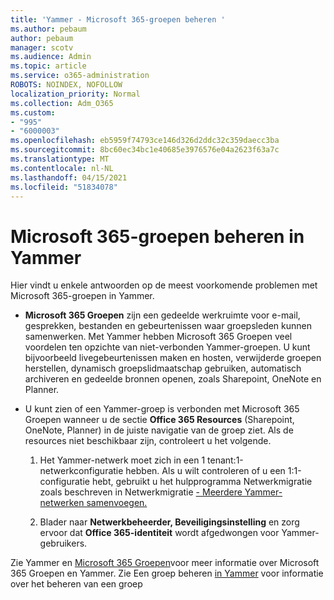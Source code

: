 ```yaml
---
title: 'Yammer - Microsoft 365-groepen beheren '
ms.author: pebaum
author: pebaum
manager: scotv
ms.audience: Admin
ms.topic: article
ms.service: o365-administration
ROBOTS: NOINDEX, NOFOLLOW
localization_priority: Normal
ms.collection: Adm_O365
ms.custom:
- "995"
- "6000003"
ms.openlocfilehash: eb5959f74793ce146d326d2ddc32c359daecc3ba
ms.sourcegitcommit: 8bc60ec34bc1e40685e3976576e04a2623f63a7c
ms.translationtype: MT
ms.contentlocale: nl-NL
ms.lasthandoff: 04/15/2021
ms.locfileid: "51834078"
---
```

# <a name="manage-microsoft-365-groups-in-yammer"></a>Microsoft 365-groepen beheren in Yammer

Hier vindt u enkele antwoorden op de meest voorkomende problemen met Microsoft 365-groepen in Yammer.

* **Microsoft 365 Groepen** zijn een gedeelde werkruimte voor e-mail, gesprekken, bestanden en gebeurtenissen waar groepsleden kunnen samenwerken. Met Yammer hebben Microsoft 365 Groepen veel voordelen ten opzichte van niet-verbonden Yammer-groepen. U kunt bijvoorbeeld livegebeurtenissen maken en hosten, verwijderde groepen herstellen, dynamisch groepslidmaatschap gebruiken, automatisch archiveren en gedeelde bronnen openen, zoals Sharepoint, OneNote en Planner.

* U kunt zien of een Yammer-groep is verbonden met Microsoft 365 Groepen wanneer u de sectie **Office 365 Resources** (Sharepoint, OneNote, Planner) in de juiste navigatie van de groep ziet. Als de resources niet beschikbaar zijn, controleert u het volgende.

  1. Het Yammer-netwerk moet zich in een 1 tenant:1-netwerkconfiguratie hebben. Als u wilt controleren of u een 1:1-configuratie hebt, gebruikt u het hulpprogramma Netwerkmigratie zoals beschreven in Netwerkmigratie [- Meerdere Yammer-netwerken samenvoegen.](https://docs.microsoft.com/yammer/configure-your-yammer-network/consolidate-multiple-yammer-networks) 

  2. Blader naar **Netwerkbeheerder, Beveiligingsinstelling** en zorg ervoor dat **Office 365-identiteit** wordt afgedwongen voor Yammer-gebruikers.

Zie Yammer en [Microsoft 365 Groepen](https://docs.microsoft.com/yammer/manage-yammer-groups/yammer-and-office-365-groups)voor meer informatie over Microsoft 365 Groepen en Yammer. Zie Een groep beheren [in Yammer](https://support.office.com/article/Manage-a-group-in-Yammer-6e05c6d6-5548-4c88-89cd-e6757a514ef2) voor informatie over het beheren van een groep
